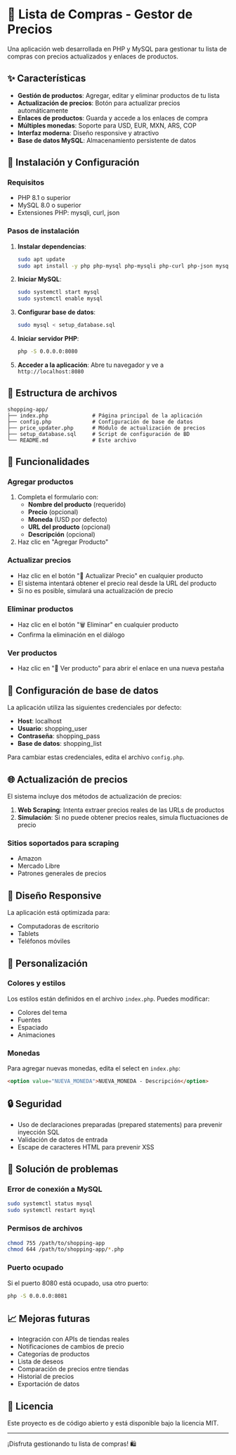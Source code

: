 # 🛒 Lista de Compras - Gestor de Precios

Una aplicación web desarrollada en PHP y MySQL para gestionar tu lista de compras con precios actualizados y enlaces de productos.

## ✨ Características

- **Gestión de productos**: Agregar, editar y eliminar productos de tu lista
- **Actualización de precios**: Botón para actualizar precios automáticamente
- **Enlaces de productos**: Guarda y accede a los enlaces de compra
- **Múltiples monedas**: Soporte para USD, EUR, MXN, ARS, COP
- **Interfaz moderna**: Diseño responsive y atractivo
- **Base de datos MySQL**: Almacenamiento persistente de datos

## 🚀 Instalación y Configuración

### Requisitos
- PHP 8.1 o superior
- MySQL 8.0 o superior
- Extensiones PHP: mysqli, curl, json

### Pasos de instalación

1. **Instalar dependencias**:
   ```bash
   sudo apt update
   sudo apt install -y php php-mysql php-mysqli php-curl php-json mysql-server
   ```

2. **Iniciar MySQL**:
   ```bash
   sudo systemctl start mysql
   sudo systemctl enable mysql
   ```

3. **Configurar base de datos**:
   ```bash
   sudo mysql < setup_database.sql
   ```

4. **Iniciar servidor PHP**:
   ```bash
   php -S 0.0.0.0:8080
   ```

5. **Acceder a la aplicación**:
   Abre tu navegador y ve a `http://localhost:8080`

## 📁 Estructura de archivos

```
shopping-app/
├── index.php              # Página principal de la aplicación
├── config.php             # Configuración de base de datos
├── price_updater.php      # Módulo de actualización de precios
├── setup_database.sql     # Script de configuración de BD
└── README.md              # Este archivo
```

## 🎯 Funcionalidades

### Agregar productos
1. Completa el formulario con:
   - **Nombre del producto** (requerido)
   - **Precio** (opcional)
   - **Moneda** (USD por defecto)
   - **URL del producto** (opcional)
   - **Descripción** (opcional)
2. Haz clic en "Agregar Producto"

### Actualizar precios
- Haz clic en el botón "🔄 Actualizar Precio" en cualquier producto
- El sistema intentará obtener el precio real desde la URL del producto
- Si no es posible, simulará una actualización de precio

### Eliminar productos
- Haz clic en el botón "🗑️ Eliminar" en cualquier producto
- Confirma la eliminación en el diálogo

### Ver productos
- Haz clic en "🔗 Ver producto" para abrir el enlace en una nueva pestaña

## 🔧 Configuración de base de datos

La aplicación utiliza las siguientes credenciales por defecto:
- **Host**: localhost
- **Usuario**: shopping_user
- **Contraseña**: shopping_pass
- **Base de datos**: shopping_list

Para cambiar estas credenciales, edita el archivo `config.php`.

## 🌐 Actualización de precios

El sistema incluye dos métodos de actualización de precios:

1. **Web Scraping**: Intenta extraer precios reales de las URLs de productos
2. **Simulación**: Si no puede obtener precios reales, simula fluctuaciones de precio

### Sitios soportados para scraping
- Amazon
- Mercado Libre
- Patrones generales de precios

## 📱 Diseño Responsive

La aplicación está optimizada para:
- Computadoras de escritorio
- Tablets
- Teléfonos móviles

## 🎨 Personalización

### Colores y estilos
Los estilos están definidos en el archivo `index.php`. Puedes modificar:
- Colores del tema
- Fuentes
- Espaciado
- Animaciones

### Monedas
Para agregar nuevas monedas, edita el select en `index.php`:
```html
<option value="NUEVA_MONEDA">NUEVA_MONEDA - Descripción</option>
```

## 🔒 Seguridad

- Uso de declaraciones preparadas (prepared statements) para prevenir inyección SQL
- Validación de datos de entrada
- Escape de caracteres HTML para prevenir XSS

## 🐛 Solución de problemas

### Error de conexión a MySQL
```bash
sudo systemctl status mysql
sudo systemctl restart mysql
```

### Permisos de archivos
```bash
chmod 755 /path/to/shopping-app
chmod 644 /path/to/shopping-app/*.php
```

### Puerto ocupado
Si el puerto 8080 está ocupado, usa otro puerto:
```bash
php -S 0.0.0.0:8081
```

## 📈 Mejoras futuras

- Integración con APIs de tiendas reales
- Notificaciones de cambios de precio
- Categorías de productos
- Lista de deseos
- Comparación de precios entre tiendas
- Historial de precios
- Exportación de datos

## 📄 Licencia

Este proyecto es de código abierto y está disponible bajo la licencia MIT.

---

¡Disfruta gestionando tu lista de compras! 🛍️

